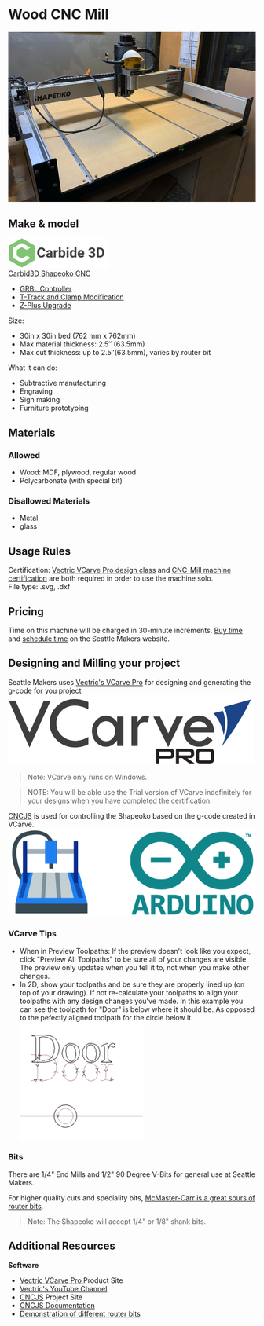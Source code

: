 # Wood CNC Mill

![Seattle Makers Shapeoko CNC](../static/img/cnc-mill/seattlemakers_shapeoko.png)

## Make & model

[![Carbide 3D Logo](../static/img/cnc-mill/carbide3D.png)  
Carbid3D Shapeoko CNC](https://carbide3d.com/shapeoko/)

- [GRBL Controller](https://docs.carbide3d.com/shapeoko-faq/controller-firmware-information/)
- [T-Track and Clamp Modification](https://shop.carbide3d.com/collections/accessories/products/t-track-table?variant=5175720706078)
- [Z-Plus Upgrade](https://shop.carbide3d.com/collections/accessories/products/shapeoko-z-plus?variant=31524471144509)

Size:

- 30in x 30in bed (762 mm x 762mm)
- Max material thickness: 2.5″ (63.5mm)
- Max cut thickness: up to 2.5″(63.5mm), varies by router bit

What it can do: 

- Subtractive manufacturing
- Engraving
- Sign making
- Furniture prototyping

## Materials

### Allowed

- Wood: MDF, plywood, regular wood
- Polycarbonate (with special bit)

### Disallowed Materials

- Metal
- glass

## Usage Rules

Certification: [Vectric VCarve Pro design class](https://seattlemakers.org/catalog#vcarve) and [CNC-Mill machine certification](https://seattlemakers.org/catalog#CNCcert) are both required in order to use the machine solo.  
File type: .svg, .dxf

## Pricing

Time on this machine will be charged in 30-minute increments. [Buy time](https://seattlemakers.org/store/items/machine-time/) and [schedule time](https://seattlemakers.org/schedule/) on the Seattle Makers website.

## Designing and Milling your project

Seattle Makers uses [Vectric's VCarve Pro](https://www.vectric.com/products/vcarve-pro) for designing and generating the g-code for you project 
![VCarce Logo](../static/img/cnc-mill/vcarve_pro.png)
> Note: VCarve only runs on Windows.

> NOTE: You will be able use the Trial version of VCarve indefinitely for your designs when you have completed the certification.

[CNCJS](https://cnc.js.org/) is used for controlling the Shapeoko based on the g-code created in VCarve.
![CNCJS Bannner](../static/img/cnc-mill/cncjs.png)

### VCarve Tips

- When in Preview Toolpaths: If the preview doesn't look like you expect, click "Preview All Toolpaths" to be sure all of your changes are visible. The preview only updates when you tell it to, not when you make other changes.
- In 2D, show your toolpaths and be sure they are properly lined up (on top of your drawing). If not re-calculate your toolpaths to align your toolpaths with any design changes you've made. In this example you can see the toolpath for "Door" is below where it should be. As opposed to the pefectly aligned toolpath for the circle below it.  
![2D Toolpath Alignment](../static/img/cnc-mill/2d_toolpath_alignment.png)

### Bits

There are 1/4" End Mills and 1/2" 90 Degree V-Bits for general use at Seattle Makers.

For higher quality cuts and speciality bits, [McMaster-Carr is a great sours of router bits](https://www.mcmaster.com/standard-router-tools).

> Note: The Shapeoko will accept 1/4" or 1/8" shank bits.


## Additional Resources

**Software**
- [Vectric VCarve Pro ](https://www.vectric.com/products/vcarve-pro) Product Site
- [Vectric's YouTube Channel](https://www.youtube.com/user/Vectric)
- [CNCJS](https://cnc.js.org/) Project Site 
- [CNCJS Documentation](https://cnc.js.org/docs/)
- [Demonstration of different router bits](https://www.youtube.com/watch?v=2FjXsZKrobQ)
